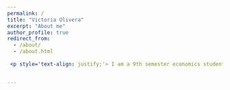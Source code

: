 ```yaml
---
permalink: /
title: "Victoria Olivera"
excerpt: "About me"
author_profile: true
redirect_from: 
  - /about/
  - /about.html
 
 <p style='text-align: justify;'> I am a 9th semester economics student at the Pontifical Catholic University of Peru. My research interests include Finance, Data Science and Applied Microeconomics. Likewise, I have a solid foundation in languages such as Python, R, Julia, Stata, Matlab, E-views, SQL.


---
```


